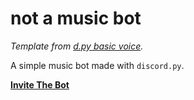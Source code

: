 # not a music bot
*Template from [d.py basic voice](https://github.com/Rapptz/discord.py/blob/master/examples/basic_voice.py).*

A simple music bot made with `discord.py`.

**[Invite The Bot](https://discordapp.com/api/oauth2/authorize?client_id=596796026363576351&permissions=0&scope=bot)**